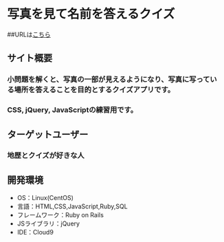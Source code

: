 # 写真を見て名前を答えるクイズ

##URLは[こちら](http://35.77.165.243/)

## サイト概要
### 小問題を解くと、写真の一部が見えるようになり、写真に写っている場所を答えることを目的とするクイズアプリです。
### CSS, jQuery, JavaScriptの練習用です。

## ターゲットユーザー
### 地歴とクイズが好きな人

## 開発環境
- OS：Linux(CentOS)
- 言語：HTML,CSS,JavaScript,Ruby,SQL
- フレームワーク：Ruby on Rails
- JSライブラリ：jQuery
- IDE：Cloud9
